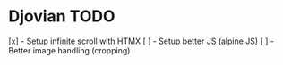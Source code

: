 # Djovian TODO

[x] - Setup infinite scroll with HTMX
[ ] - Setup better JS (alpine JS)
[ ] - Better image handling (cropping)
